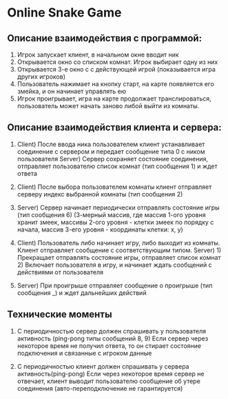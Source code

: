 # Online Snake Game

## Описание взаимодействия с программой:

1) Игрок запускает клиент, в начальном окне вводит ник
2) Открывается окно со списком комнат. Игрок выбирает одну из них
3) Открывается 3-е окно с с действующей игрой (показывается игра других игроков)
4) Пользователь нажимает на кнопку старт, на карте появляется его змейка, и он начинает управлять ею
5) Игрок проигрывает, игра на карте продолжает транслироваться, пользователь может начать заново либой выйти из комнаты.

## Описание взаимодействия клиента и сервера:

1) Client) После ввода ника пользователем клиент устанавливает соединение с сервером и передает сообщение типа 0 с ником
   пользователя
   Server) Сервер сохраняет состояние соединения, отправляет пользователю список комнат (тип сообщения 1) и ждет ответа

2) Client) После выбора пользователем комнаты клиент отправляет серверу индекс выбранной комнаты (тип сообщения 2)

3) Server) Сервер начинает периодически отправлять состояние игры (тип сообщения 6)
   (3-мерный массив, гдe массив 1-ого уровня хранит змеек, массивы 2-ого уровня - клетки змеек по порядку с начала,
   массив 3-его уровня - координаты клетки: x, y)

4) Client) Пользователь либо начинает игру, либо выходит из комнаты. Клиент отправляет сообщение с соответствующим
   типом.
   Server) 1) Прекращает отправлять состояние игры, отправляет список комнат
   2) Включает пользователя в игру, и начинает ждать сообщений с действиями от пользователя

5) Server) При проигрыше отправляет сообщение о проигрыше (тип сообщения _) и ждет дальнейших действий

## Технические моменты

1) С периодичностью сервер должен спрашивать у пользователя активность (ping-pong типы сообщений 8, 9)
   Если сервер через некоторое время не получил ответа, то он стирает состояние подключения и связанные с игроком данные

2) С периодичностью клиент должен спрашивать у сервера активность(ping-pong)
   Если через некоторое время сервер не отвечает, клиент выводит пользователю сообщение об утере соединения
   (авто-переподключение не гарантируется)
